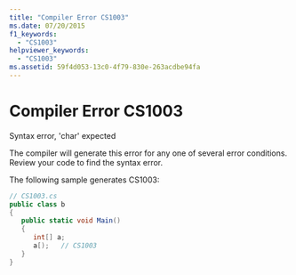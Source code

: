 ```yaml
---
title: "Compiler Error CS1003"
ms.date: 07/20/2015
f1_keywords: 
  - "CS1003"
helpviewer_keywords: 
  - "CS1003"
ms.assetid: 59f4d053-13c0-4f79-830e-263acdbe94fa
---
```

# Compiler Error CS1003
Syntax error, 'char' expected  
  
 The compiler will generate this error for any one of several error conditions. Review your code to find the syntax error.  
  
 The following sample generates CS1003:  
  
```csharp  
// CS1003.cs  
public class b  
{  
   public static void Main()  
   {  
      int[] a;  
      a[);   // CS1003  
   }  
}  
```
